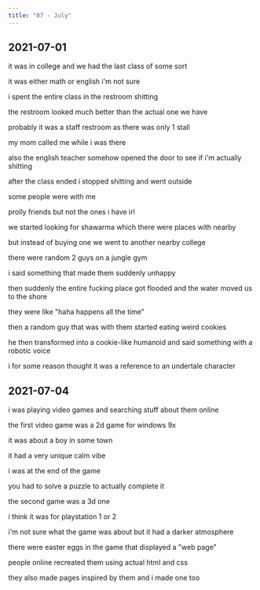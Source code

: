 ```yaml
---
title: "07 - July"
---
```


## 2021-07-01

it was in college and we had the last class of some sort

it was either math or english i'm not sure

i spent the entire class in the restroom shitting

the restroom looked much better than the actual one we have

probably it was a staff restroom as there was only 1 stall

my mom called me while i was there

also the english teacher somehow opened the door to see if i'm
actually shitting

after the class ended i stopped shitting and went outside

some people were with me

prolly friends but not the ones i have irl

we started looking for shawarma which there were places with nearby

but instead of buying one we went to another nearby college

there were random 2 guys on a jungle gym

i said something that made them suddenly unhappy

then suddenly the entire fucking place got flooded and the water moved
us to the shore

they were like "haha happens all the time"

then a random guy that was with them started eating weird cookies

he then transformed into a cookie-like humanoid and said something
with a robotic voice

i for some reason thought it was a reference to an undertale character

## 2021-07-04

i was playing video games and searching stuff about them online

the first video game was a 2d game for windows 9x

it was about a boy in some town

it had a very unique calm vibe

i was at the end of the game

you had to solve a puzzle to actually complete it

the second game was a 3d one

i think it was for playstation 1 or 2

i'm not sure what the game was about but it had a darker atmosphere

there were easter eggs in the game that displayed a "web page"

people online recreated them using actual html and css

they also made pages inspired by them and i made one too
